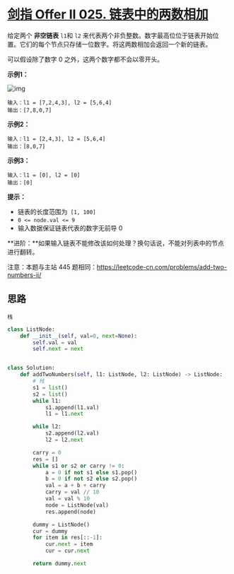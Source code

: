 # [剑指 Offer II 025. 链表中的两数相加](https://leetcode.cn/problems/lMSNwu/)

给定两个 **非空链表** `l1`和 `l2` 来代表两个非负整数。数字最高位位于链表开始位置。它们的每个节点只存储一位数字。将这两数相加会返回一个新的链表。

可以假设除了数字 0 之外，这两个数字都不会以零开头。

 

**示例1：**

![img](https://pic.leetcode-cn.com/1626420025-fZfzMX-image.png)

```
输入：l1 = [7,2,4,3], l2 = [5,6,4]
输出：[7,8,0,7]
```

**示例2：**

```
输入：l1 = [2,4,3], l2 = [5,6,4]
输出：[8,0,7]
```

**示例3：**

```
输入：l1 = [0], l2 = [0]
输出：[0]
```

 

**提示：**

- 链表的长度范围为` [1, 100]`
- `0 <= node.val <= 9`
- 输入数据保证链表代表的数字无前导 0

 

**进阶：**如果输入链表不能修改该如何处理？换句话说，不能对列表中的节点进行翻转。

 

注意：本题与主站 445 题相同：https://leetcode-cn.com/problems/add-two-numbers-ii/



## 思路

```
栈
```



```python
class ListNode:
    def __init__(self, val=0, next=None):
        self.val = val
        self.next = next


class Solution:
    def addTwoNumbers(self, l1: ListNode, l2: ListNode) -> ListNode:
        # 栈
        s1 = list()
        s2 = list()
        while l1:
            s1.append(l1.val)
            l1 = l1.next

        while l2:
            s2.append(l2.val)
            l2 = l2.next

        carry = 0
        res = []
        while s1 or s2 or carry != 0:
            a = 0 if not s1 else s1.pop()
            b = 0 if not s2 else s2.pop()
            val = a + b + carry
            carry = val // 10
            val = val % 10
            node = ListNode(val)
            res.append(node)

        dummy = ListNode()
        cur = dummy
        for item in res[::-1]:
            cur.next = item
            cur = cur.next

        return dummy.next
```

